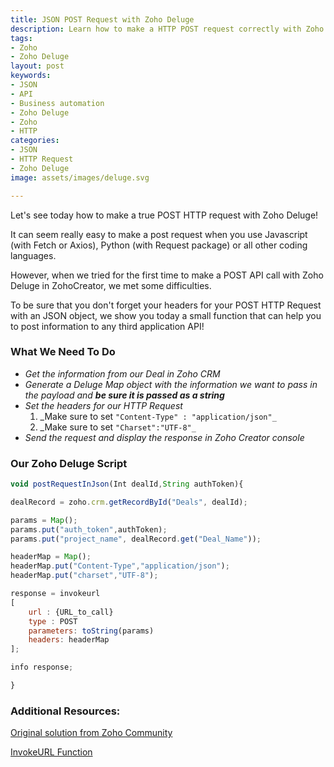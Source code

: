 ```yaml
---
title: JSON POST Request with Zoho Deluge
description: Learn how to make a HTTP POST request correctly with Zoho Deluge.
tags:
- Zoho
- Zoho Deluge
layout: post
keywords:
- JSON
- API
- Business automation
- Zoho Deluge
- Zoho
- HTTP
categories:
- JSON
- HTTP Request
- Zoho Deluge
image: assets/images/deluge.svg

---
```

Let's see today how to make a true POST HTTP request with Zoho Deluge!

It can seem really easy to make a post request when you use Javascript (with Fetch or Axios), Python (with Request package) or all other coding languages.

However, when we tried for the first time to make a POST API call with Zoho Deluge in ZohoCreator, we met some difficulties.

To be sure that you don't forget your headers for your POST HTTP Request with an JSON object, we show you today a small function that can help you to post information to any third application API!

### What We Need To Do

* _Get the information from our Deal in Zoho CRM_
* _Generate a Deluge Map object with the information we want to pass in the payload and **be sure it is passed as a string**_
* _Set the headers for our HTTP Request_
  1. _Make sure to set `"Content-Type" : "application/json"_`
  2. _Make sure to set `"Charset":"UTF-8"_`
* _Send the request and display the response in Zoho Creator console_

### Our Zoho Deluge Script

```javascript
void postRequestInJson(Int dealId,String authToken){

dealRecord = zoho.crm.getRecordById("Deals", dealId);

params = Map();
params.put("auth_token",authToken);
params.put("project_name", dealRecord.get("Deal_Name"));

headerMap = Map();
headerMap.put("Content-Type","application/json");
headerMap.put("charset","UTF-8");

response = invokeurl
[
	url : {URL_to_call}
	type : POST
	parameters: toString(params)
	headers: headerMap
];  

info response;

}
```

### Additional Resources:

[Original solution from Zoho Community](https://help.zoho.com/portal/en/community/topic/dose-zoho-creator-support-a-true-json-post "JSON HTTP POST Request")

[InvokeURL Function](https://www.zoho.com/deluge/help/web-data/invokeurl-function.html "Zoho Deluge InvokeURL function")